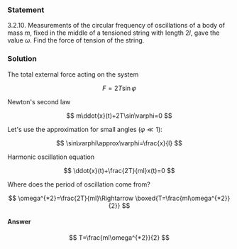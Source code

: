 ###  Statement

$3.2.10.$ Measurements of the circular frequency of oscillations of a body of mass $m$, fixed in the middle of a tensioned string with length $2 l$, gave the value $\omega$. Find the force of tension of the string.

### Solution

The total external force acting on the system

$$
F=2T\sin\varphi
$$

Newton's second law

$$
m\ddot{x}(t)+2T\sin\varphi=0
$$

Let's use the approximation for small angles $(\varphi \ll 1)$:

$$
\sin\varphi\approx\varphi=\frac{x}{l}
$$

Harmonic oscillation equation

$$
\ddot{x}(t)+\frac{2T}{ml}x(t)=0
$$

Where does the period of oscillation come from?

$$
\omega^{*2}=\frac{2T}{ml}\Rightarrow \boxed{T=\frac{ml\omega^{*2}}{2}}
$$

#### Answer

$$
T=\frac{ml\omega^{*2}}{2}
$$